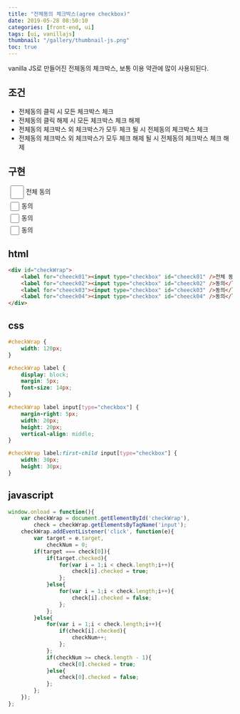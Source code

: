 ```yaml
---
title: "전체동의 체크박스(agree checkbox)"
date: 2019-05-28 08:50:10
categories: [front-end, ui]
tags: [ui, vanillajs]
thumbnail: "/gallery/thumbnail-js.png"
toc: true
---
```


vanilla JS로 만들어진 전체동의 체크박스, 보통 이용 약관에 많이 사용되된다.

## 조건

* 전체동의 클릭 시 모든 체크박스 체크
* 전체동의 클릭 해제 시 모든 체크박스 체크 해제
* 전체동의 체크박스 외 체크박스가 모두 체크 될 시 전체동의 체크박스 체크
* 전체동의 체크박스 외 체크박스가 모두 체크 해제 될 시 전체동의 체크박스 체크 해제

<!-- more -->

## 구현

<script>
window.onload = function(){
    var checkWrap = document.getElementById('checkWrap'),
        check = checkWrap.getElementsByTagName('input');
    checkWrap.addEventListener('click', function(e){
        var target = e.target,
            checkNum = 0;
        if(target === check[0]){
            if(target.checked){
                for(var i = 1;i < check.length;i++){
                    check[i].checked = true;
                };
            }else{
                for(var i = 1;i < check.length;i++){
                    check[i].checked = false;
                };
            };
        }else{
            for(var i = 1;i < check.length;i++){
                if(check[i].checked){
                    checkNum++;
                };
            };
            if(checkNum >= check.length - 1){
                check[0].checked = true;
            }else{
                check[0].checked = false;
            };
        };
    });
};
</script>
<style>
.uiWrap * {
    margin: 0;
    padding: 0;
}

.uiWrap ul li:before, 
.uiWrap ol li:before {
    display:none;
}

#checkWrap {
    width: 120px;
}

#checkWrap label {
    display: block;
    margin: 5px;
    font-size: 14px;
}

#checkWrap label input[type="checkbox"] {
    margin-right: 5px;
    width: 20px;
    height: 20px;
    vertical-align: middle;
}

#checkWrap label:first-child input[type="checkbox"] {
    width: 30px;
    height: 30px;
}
</style>
<div class="uiWrap">
    <div id="checkWrap">
        <label for="cheeck01"><input type="checkbox" id="cheeck01" />전체 동의</label>
        <label for="cheeck02"><input type="checkbox" id="cheeck02" />동의</label>
        <label for="cheeck03"><input type="checkbox" id="cheeck03" />동의</label>
        <label for="cheeck04"><input type="checkbox" id="cheeck04" />동의</label>
    </div>
</div>

## html

```html
<div id="checkWrap">
    <label for="cheeck01"><input type="checkbox" id="cheeck01" />전체 동의</label>
    <label for="cheeck02"><input type="checkbox" id="cheeck02" />동의</label>
    <label for="cheeck03"><input type="checkbox" id="cheeck03" />동의</label>
    <label for="cheeck04"><input type="checkbox" id="cheeck04" />동의</label>
</div>
```

## css

```css
#checkWrap {
    width: 120px;
}

#checkWrap label {
    display: block;
    margin: 5px;
    font-size: 14px;
}

#checkWrap label input[type="checkbox"] {
    margin-right: 5px;
    width: 20px;
    height: 20px;
    vertical-align: middle;
}

#checkWrap label:first-child input[type="checkbox"] {
    width: 30px;
    height: 30px;
}
```

## javascript

```javascript
window.onload = function(){
    var checkWrap = document.getElementById('checkWrap'),
        check = checkWrap.getElementsByTagName('input');
    checkWrap.addEventListener('click', function(e){
        var target = e.target,
            checkNum = 0;
        if(target === check[0]){
            if(target.checked){
                for(var i = 1;i < check.length;i++){
                    check[i].checked = true;
                };
            }else{
                for(var i = 1;i < check.length;i++){
                    check[i].checked = false;
                };
            };
        }else{
            for(var i = 1;i < check.length;i++){
                if(check[i].checked){
                    checkNum++;
                };
            };
            if(checkNum >= check.length - 1){
                check[0].checked = true;
            }else{
                check[0].checked = false;
            };
        };
    });
};
```
